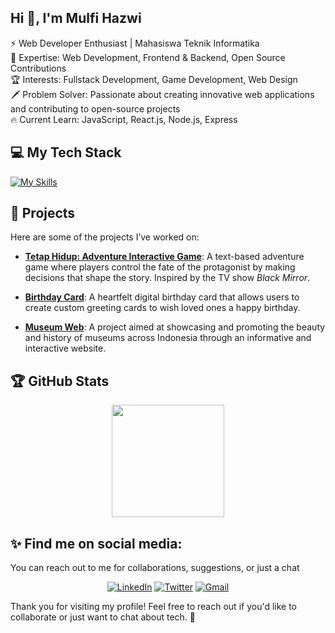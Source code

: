 <h2 align="start">Hi 👋, I'm Mulfi Hazwi</h2>

<span>⚡ Web Developer Enthusiast | Mahasiswa Teknik Informatika</span><br>
<span>🎯 Expertise: Web Development, Frontend & Backend, Open Source Contributions</span><br>
<span>🏆 Interests: Fullstack Development, Game Development, Web Design</span><br>
<span>🗡️ Problem Solver: Passionate about creating innovative web applications and contributing to open-source projects</span><br>
<span>🔥 Current Learn: JavaScript, React.js, Node.js, Express</span>

## 💻 My Tech Stack

[![My Skills](https://skillicons.dev/icons?i=js,ts,react,vue,mysql,postgres,tailwind,python,cpp,c++,flutter,dart,git)](https://skillicons.dev)

## 🚀 Projects

Here are some of the projects I’ve worked on:

- **[Tetap Hidup: Adventure Interactive Game](https://github.com/Yowanehaki/Tetap-Hidup-Adventure-Game-Interaktif.git)**: A text-based adventure game where players control the fate of the protagonist by making decisions that shape the story. Inspired by the TV show *Black Mirror*.
  
- **[Birthday Card](https://github.com/Yowanehaki/Card-Birthday.git)**: A heartfelt digital birthday card that allows users to create custom greeting cards to wish loved ones a happy birthday.

- **[Museum Web](https://github.com/Yowanehaki/Museum-Web.git)**: A project aimed at showcasing and promoting the beauty and history of museums across Indonesia through an informative and interactive website.

## 🏆 GitHub Stats

<div align="center">

  <img height="180" src="https://github-readme-stats-eight-theta.vercel.app/api?username=Yowanehaki&show_icons=true&theme=tokyonight&include_all_commits=true&count_private=true" />
</div>

## ✨ Find me on social media:
You can reach out to me for collaborations, suggestions, or just a chat

<p align="center">
  <a href="https://www.linkedin.com/in/mulfi-hazwi-artaf/" target="_blank"><img src="https://img.shields.io/badge/LinkedIn-0077B5?style=for-the-badge&logo=linkedin&logoColor=white" alt="LinkedIn"></a>
  <a href="https://twitter.com/yowanehaki04" target="_blank"><img src="https://img.shields.io/badge/Twitter-1DA1F2?style=for-the-badge&logo=twitter&logoColor=white" alt="Twitter"></a>
  <a href="mailto:hazwiartaf@gmail.com"><img src="https://img.shields.io/badge/Gmail-D14836?style=for-the-badge&logo=gmail&logoColor=white" alt="Gmail"></a>
</p>

Thank you for visiting my profile! Feel free to reach out if you'd like to collaborate or just want to chat about tech. 🚀
